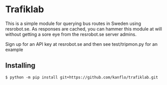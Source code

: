 # Trafiklab

This is a simple module for querying bus routes in Sweden using resrobot.se. As responses are
cached, you can hammer this module at will without getting a sore eye from the resrobot.se
server admins.

Sign up for an API key at resrobot.se and then see test/tripmon.py for an example

## Installing

```
$ python -m pip install git+https://github.com/kanflo/trafiklab.git

```
